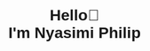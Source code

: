 <body style="font-family: Arial, sans-serif; text-align: center;">
<div style="display: flex; justify-content: center; align: center; height: 100vh;">
   <h1>Hello👋<br> I'm Nyasimi Philip</h1>
</div>
  <div style="display: flex; justify-content: center; align-items: center; margin-top: 30px;">
 <p align="left">
  <img src="https://komarev.com/ghpvc/?username=NyasimiPhilip&label=Profile%20views&style=flat" alt="NyasimiPhilip" style="filter: grayscale(100%);" />
</p>
  </div>
<h3>Lets connect</h3>
  <div style="margin-top: 30px; display: flex; justify-content: center;">
    <a style="margin: 0 10px;" href="https://instagram.com/_enwai_">
      <img src="https://img.shields.io/badge/Instagram-%23000000.svg?logo=Instagram&logoColor=white" alt="Instagram">
    </a>
    <a style="margin: 0 10px;" href="https://twitter.com/Nyasimi0">
      <img src="https://img.shields.io/badge/Twitter-%23000000.svg?logo=Twitter&logoColor=white" alt="Twitter">
    </a>
  </div>
   <h2 style="margin-top: 30px;">Tech stack:</h2>
  <div style="margin-top: 30px; display: flex; justify-content: center; flex-wrap: wrap;">
<img style="margin: 5px; filter: invert(100%);" src="https://img.shields.io/badge/c-%23000000.svg?style=plastic&logo=c&logoColor=white" alt="C">
<img style="margin: 5px; filter: invert(100%);" src="https://img.shields.io/badge/css3-%23000000.svg?style=plastic&logo=css3&logoColor=white" alt="CSS3">
<img style="margin: 5px; filter: invert(100%);" src="https://img.shields.io/badge/c++-%23000000.svg?style=plastic&logo=c%2B%2B&logoColor=white" alt="C++">
<img style="margin: 5px; filter: invert(100%);" src="https://img.shields.io/badge/html5-%23000000.svg?style=plastic&logo=html5&logoColor=white" alt="HTML5">
<img style="margin: 5px; filter: invert(100%);" src="https://img.shields.io/badge/javascript-%23000000.svg?style=plastic&logo=javascript&logoColor=white" alt="JavaScript">
<img style="margin: 5px; filter: invert(100%);" src="https://img.shields.io/badge/python-000000?style=plastic&logo=python&logoColor=white" alt="Python">
<img style="margin: 5px; filter: invert(100%);" src="https://img.shields.io/badge/netlify-%23000000.svg?style=plastic&logo=netlify&logoColor=white" alt="Netlify">
<img style="margin: 5px; filter: invert(100%);" src="https://img.shields.io/badge/vuejs-%23000000.svg?style=plastic&logo=vuedotjs&logoColor=white" alt="Vue.js">
<img style="margin: 5px; filter: invert(100%);" src="https://img.shields.io/badge/android-%23000000.svg?style=plastic&logo=android&logoColor=white" alt="Android">
<img style="margin: 5px; filter: invert(100%);" src="https://img.shields.io/badge/IOS-%23000000.svg?style=plastic&logo=apple&logoColor=white" alt="iOS">
<img style="margin: 5px; filter: invert(100%);" src="https://img.shields.io/badge/django-%23000000.svg?style=plastic&logo=django&logoColor=white" alt="Django">
<img style="margin: 5px; filter: invert(100%);" src="https://img.shields.io/badge/Anaconda-%23000000.svg?style=plastic&logo=anaconda&logoColor=white" alt="Anaconda">
  </div>
   <br> 
  <p align="left">
  <img src="https://github-readme-stats.vercel.app/api/top-langs/?username=NyasimiPhilip&layout=compact&theme=tranparent" alt="Top Languages"" />
</p>
</body>
